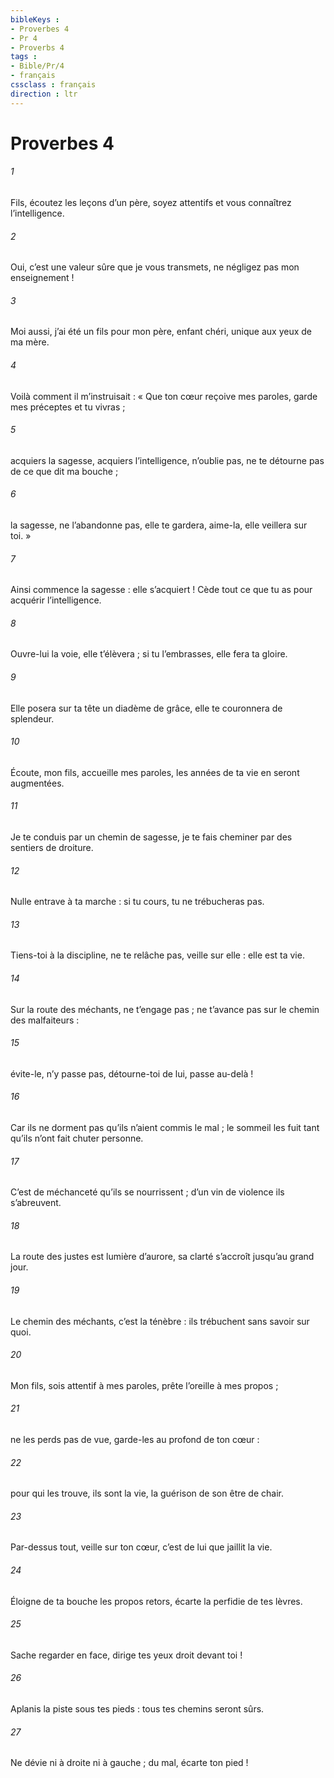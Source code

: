```yaml
---
bibleKeys : 
- Proverbes 4
- Pr 4
- Proverbs 4
tags : 
- Bible/Pr/4
- français
cssclass : français
direction : ltr
---
```


# Proverbes 4

###### 1
Fils, écoutez les leçons d’un père,
soyez attentifs et vous connaîtrez l’intelligence.
###### 2
Oui, c’est une valeur sûre que je vous transmets,
ne négligez pas mon enseignement !
###### 3
Moi aussi, j’ai été un fils pour mon père,
enfant chéri, unique aux yeux de ma mère.
###### 4
Voilà comment il m’instruisait :
« Que ton cœur reçoive mes paroles,
garde mes préceptes et tu vivras ;
###### 5
acquiers la sagesse, acquiers l’intelligence,
n’oublie pas, ne te détourne pas de ce que dit ma bouche ;
###### 6
la sagesse, ne l’abandonne pas, elle te gardera,
aime-la, elle veillera sur toi. »
###### 7
Ainsi commence la sagesse : elle s’acquiert !
Cède tout ce que tu as pour acquérir l’intelligence.
###### 8
Ouvre-lui la voie, elle t’élèvera ;
si tu l’embrasses, elle fera ta gloire.
###### 9
Elle posera sur ta tête un diadème de grâce,
elle te couronnera de splendeur.
###### 10
Écoute, mon fils, accueille mes paroles,
les années de ta vie en seront augmentées.
###### 11
Je te conduis par un chemin de sagesse,
je te fais cheminer par des sentiers de droiture.
###### 12
Nulle entrave à ta marche :
si tu cours, tu ne trébucheras pas.
###### 13
Tiens-toi à la discipline, ne te relâche pas,
veille sur elle : elle est ta vie.
###### 14
Sur la route des méchants, ne t’engage pas ;
ne t’avance pas sur le chemin des malfaiteurs :
###### 15
évite-le, n’y passe pas,
détourne-toi de lui, passe au-delà !
###### 16
Car ils ne dorment pas qu’ils n’aient commis le mal ;
le sommeil les fuit tant qu’ils n’ont fait chuter personne.
###### 17
C’est de méchanceté qu’ils se nourrissent ;
d’un vin de violence ils s’abreuvent.
###### 18
La route des justes est lumière d’aurore,
sa clarté s’accroît jusqu’au grand jour.
###### 19
Le chemin des méchants, c’est la ténèbre :
ils trébuchent sans savoir sur quoi.
###### 20
Mon fils, sois attentif à mes paroles,
prête l’oreille à mes propos ;
###### 21
ne les perds pas de vue,
garde-les au profond de ton cœur :
###### 22
pour qui les trouve, ils sont la vie,
la guérison de son être de chair.
###### 23
Par-dessus tout, veille sur ton cœur,
c’est de lui que jaillit la vie.
###### 24
Éloigne de ta bouche les propos retors,
écarte la perfidie de tes lèvres.
###### 25
Sache regarder en face,
dirige tes yeux droit devant toi !
###### 26
Aplanis la piste sous tes pieds :
tous tes chemins seront sûrs.
###### 27
Ne dévie ni à droite ni à gauche ;
du mal, écarte ton pied !
